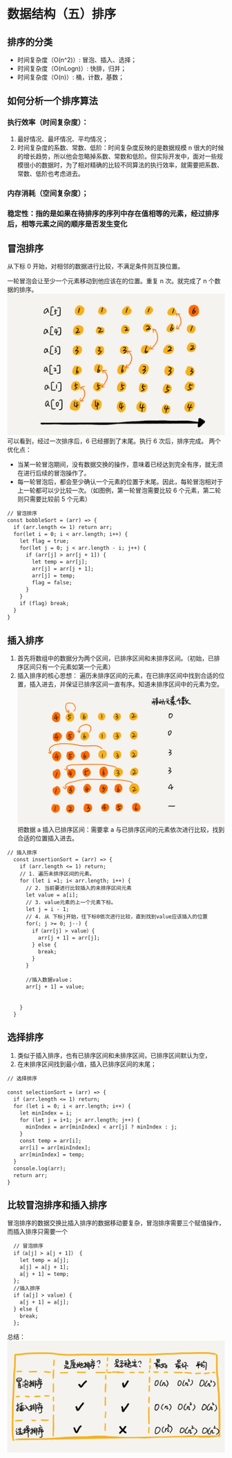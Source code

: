 # 数据结构（五）排序


## 排序的分类

- 时间复杂度（O(n^2)）: 冒泡、插入、选择；
- 时间复杂度（O(nLogn)）: 快排，归并；
- 时间复杂度（O(n)）: 桶，计数，基数；

## 如何分析一个排序算法

### 执行效率（时间复杂度）：

1. 最好情况、最坏情况、平均情况；
2. 时间复杂度的系数、常数、低阶：时间复杂度反映的是数据规模 n 很大的时候的增长趋势，所以他会忽略掉系数、常数和低阶。但实际开发中，面对一些规模很小的数据时，为了相对精确的比较不同算法的执行效率，就需要把系数、常数、低阶也考虑进去。

### 内存消耗（空间复杂度）；

### 稳定性：指的是如果在待排序的序列中存在值相等的元素，经过排序后，相等元素之间的顺序是否发生变化

## 冒泡排序

从下标 0 开始，对相邻的数据进行比较，不满足条件则互换位置。

一轮冒泡会让至少一个元素移动到他应该在的位置。重复 n 次。就完成了 n 个数据的排序。
![demo](bubbling.webp)
可以看到，经过一次排序后，6 已经挪到了末尾。执行 6 次后，排序完成。
两个优化点：

- 当某一轮冒泡期间，没有数据交换的操作，意味着已经达到完全有序，就无须在进行后续的冒泡操作了。
- 每一轮冒泡后，都会至少确认一个元素的位置于末尾。因此，每轮冒泡相对于上一轮都可以少比较一次。（如图例，第一轮冒泡需要比较 6 个元素，第二轮则只需要比较前 5 个元素）

```
// 冒泡排序
const bobbleSort = (arr) => {
  if (arr.length <= 1) return arr;
  for(let i = 0; i < arr.length; i++) {
    let flag = true;
    for(let j = 0; j < arr.length - i; j++) {
      if (arr[j] > arr[j + 1]) {
        let temp = arr[j];
        arr[j] = arr[j + 1];
        arr[j] = temp;
        flag = false;
      }
    }
    if (flag) break;
  }
}
```

## 插入排序

1. 首先将数组中的数据分为两个区间，已排序区间和未排序区间。（初始，已排序区间只有一个元素如第一个元素）
2. 插入排序的核心思想： 遍历未排序区间的元素，在已排序区间中找到合适的位置，插入进去，并保证已排序区间一直有序。知道未排序区间中的元素为空。
   ![demo](insertionSort.webp)
   把数据 a 插入已排序区间：需要拿 a 与已排序区间的元素依次进行比较，找到合适的位置插入进去。

```
// 插入排序
  const insertionSort = (arr) => {
    if (arr.length <= 1) return;
    // 1. 遍历未排序区间的元素。
    for (let i =1; i< arr.length; i++) {
      // 2. 当前要进行比较插入的未排序区间元素
      let value = a[i];
      // 3. value元素的上一个元素下标。
      let j = i - 1;
      // 4. 从 下标j开始，往下标0依次进行比较，直到找到value应该插入的位置
      for(; j >= 0; j--) {
        if（arr[j] > value）{
          arr[j + 1] = arr[j];
        } else {
          break;
        }
      }

      //插入数据value；
      arr[j + 1] = value;


    }
  }

```

## 选择排序

1. 类似于插入排序，也有已排序区间和未排序区间，已排序区间默认为空，
2. 在未排序区间找到最小值，插入已排序区间的末尾；

```
// 选择排序

const selectionSort = (arr) => {
  if (arr.length <= 1) return;
  for (let i = 0; i < arr.length; i++) {
    let minIndex = i;
    for (let j = i+1; j< arr.length; j++) {
      minIndex = arr[minIndex] < arr[j] ? minIndex : j;
    }
    const temp = arr[i];
    arr[i] = arr[minIndex];
    arr[minIndex] = temp;
  }
  console.log(arr);
  return arr;
}
```

## 比较冒泡排序和插入排序

冒泡排序的数据交换比插入排序的数据移动要复杂，冒泡排序需要三个赋值操作，而插入排序只需要一个

```
  // 冒泡排序
  if（a[j] > a[j + 1]） {
    let temp = a[j];
    a[j] = a[j + 1];
    a[j + 1] = temp;
  };
  //插入排序
  if (a[j] > value) {
    a[j + 1] = a[j];
  } else {
    break;
  };
```

总结：
![demo](sortSummary.webp)

